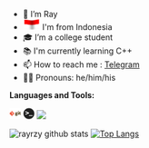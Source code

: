 - 👋 I’m Ray
- <img src="https://raw.githubusercontent.com/mpurnomoadji/GameTebakAku-master/master/website/img/animasi-bergerak-bendera-indonesia-0013.gif" width="30px"> I'm from Indonesia
- 🎓 I’m a college student 
- 📚 I'm currently learning C++
- 📫 How to reach me : [Telegram](https://t.me/rayrzy)
- 👨🏻 Pronouns: he/him/his

**Languages and Tools:**

<code><img height="20" src="https://raw.githubusercontent.com/github/explore/80688e429a7d4ef2fca1e82350fe8e3517d3494d/topics/git/git.png"></code>
<code><img height="20" src="https://raw.githubusercontent.com/github/explore/80688e429a7d4ef2fca1e82350fe8e3517d3494d/topics/terminal/terminal.png"></code>
![](https://komarev.com/ghpvc/?username=rayrzy)

![rayrzy github stats](https://github-stats-alpha.vercel.app/api/?username=rayrzy&cc=C82525&ic=000000&bc=000000&tc=FFFFFF)
[![Top Langs](https://github-readme-stats.vercel.app/api/top-langs/?username=AnGgIt88&layout=compact&theme=light)](https://github.com/rayrzy)

